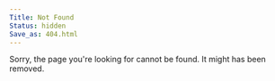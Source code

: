 ```yaml
---
Title: Not Found
Status: hidden
Save_as: 404.html
---
```


Sorry, the page you're looking for cannot be found.
It might has been removed.
